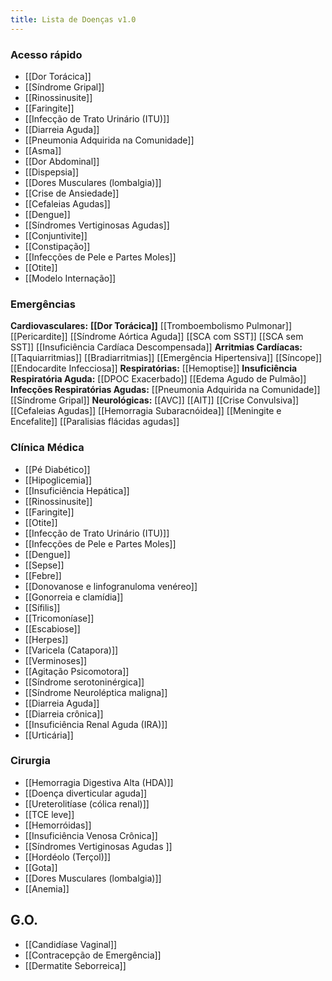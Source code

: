 ```yaml
---
title: Lista de Doenças v1.0
---
```

### **Acesso rápido**
 - [[Dor Torácica]] 
 - [[Síndrome Gripal]]
 - [[Rinossinusite]] 
 - [[Faringite]]
 - [[Infecção de Trato Urinário (ITU)]]
 - [[Diarreia Aguda]]
 - [[Pneumonia Adquirida na Comunidade]]
 - [[Asma]]
 - [[Dor Abdominal]]
 - [[Dispepsia]]
 - [[Dores Musculares (lombalgia)]]
 - [[Crise de Ansiedade]]
 - [[Cefaleias Agudas]]
 - [[Dengue]]
 - [[Síndromes Vertiginosas Agudas]]
 - [[Conjuntivite]]
 - [[Constipação]]
 - [[Infecções de Pele e Partes Moles]]
 - [[Otite]]
 - [[Modelo Internação]]

### **Emergências**  
**Cardiovasculares:**
    **[[Dor Torácica]]**
		 [[Tromboembolismo Pulmonar]]
		 [[Pericardite]]
		 [[Síndrome Aórtica Aguda]]
		 [[SCA com SST]]
		 [[SCA sem SST]]
    [[Insuficiência Cardíaca Descompensada]]
    **Arritmias Cardíacas:**
	    [[Taquiarritmias]]
	    [[Bradiarritmias]]
    [[Emergência Hipertensiva]]
    [[Síncope]]
    [[Endocardite Infecciosa]]
**Respiratórias:**
	[[Hemoptise]]
    **Insuficiência Respiratória Aguda:**
	    [[DPOC Exacerbado]]
	    [[Edema Agudo de Pulmão]]
    **Infecções Respiratórias Agudas:** 
	    [[Pneumonia Adquirida na Comunidade]]
	    [[Síndrome Gripal]]
**Neurológicas:**
[[AVC]]
[[AIT]]
[[Crise Convulsiva]] 
[[Cefaleias Agudas]]
[[Hemorragia Subaracnóidea]]
[[Meningite e Encefalite]]
[[Paralisias flácidas agudas]]

### **Clínica Médica**
- [[Pé Diabético]]
- [[Hipoglicemia]]
- [[Insuficiência Hepática]]
- [[Rinossinusite]] 
- [[Faringite]]
- [[Otite]]
- [[Infecção de Trato Urinário (ITU)]]
- [[Infecções de Pele e Partes Moles]]
- [[Dengue]]
- [[Sepse]]
- [[Febre]]
- [[Donovanose e linfogranuloma venéreo]]
- [[Gonorreia e clamídia]]
- [[Sífilis]]
- [[Tricomoníase]]
- [[Escabiose]]
- [[Herpes]]
- [[Varicela (Catapora)]]
- [[Verminoses]]
- [[Agitação Psicomotora]]
- [[Síndrome serotoninérgica]]
- [[Síndrome Neuroléptica maligna]]
- [[Diarreia Aguda]]
- [[Diarreia crônica]]
- [[Insuficiência Renal Aguda (IRA)]]
- [[Urticária]]

### **Cirurgia**
- [[Hemorragia Digestiva Alta (HDA)]]
- [[Doença diverticular aguda]]
- [[Ureterolitíase (cólica renal)]]
- [[TCE leve]]
- [[Hemorróidas]]
- [[Insuficiência Venosa Crônica]]
- [[Síndromes Vertiginosas Agudas ]]
- [[Hordéolo (Terçol)]]
- [[Gota]]
- [[Dores Musculares (lombalgia)]]
- [[Anemia]]

## **G.O.**
- [[Candidíase Vaginal]]
- [[Contracepção de Emergência]]
- [[Dermatite Seborreica]]

